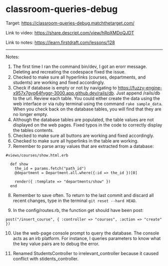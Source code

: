 # classroom-queries-debug

Target: https://classroom-queries-debug.matchthetarget.com/

Link to video: https://share.descript.com/view/hRpXMDoQJDT

Link to notes:  https://learn.firstdraft.com/lessons/128

<hr>

Notes:

1. The first time I ran the command bin/dev, I got an erorr message. Deleting and recreating the codespace fixed the issue. 
2. Checked to make sure all hyperlinks (courses, departments, and students) are working and fixed accordingly.
3. Check if database is empty or not by navigating to https://fuzzy-engine-x957x7gvp64fvggr-3000.app.github.dev/rails/db. Just append /rails/db to the url. Review each table. You could either create the data using the web interface or via ruby terminal using the command `rake sample_data`. When you check back on the database tables, you will find that they are no longer empty.
4. Although the database tables are populated, the table values are not displayed on the web pages. Fixed typos in the code to correctly display the tables contents. 
5. Checked to make sure all buttons are working and fixed accordingly.
6. Checked to make sure all hyperlinks in the table are working.
7. Remember to parse array values that are extracted from a database:

```
#views/courses/show.html.erb

  def show
    the_id = params.fetch("path_id")
    @department = Department.all.where({:id => the_id })[0]

    render({ :template => "departments/show" })
  end
```

8. Remember to save often. To return to the last commit and discard all recent changes, type in the terminal `git reset --hard HEAD`.

9. In the config/routes.rb, the function get should have been post:

```
post("/insert_course", { :controller => "courses", :action => "create" })
```

10. Use the web-page console prompt to query the database. The console acts as an irb platform. For instance, I queries parameters to know what the key value pairs are to debug the error.

11. Renamed StudentsController to irrelevant_controller because it caused conflict with stidents_controller.
